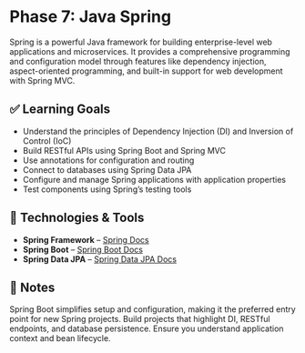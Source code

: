 # Phase 7: Java Spring

Spring is a powerful Java framework for building enterprise-level web applications and microservices. It provides a comprehensive programming and configuration model through features like dependency injection, aspect-oriented programming, and built-in support for web development with Spring MVC.

## ✅ Learning Goals

- Understand the principles of Dependency Injection (DI) and Inversion of Control (IoC)
- Build RESTful APIs using Spring Boot and Spring MVC
- Use annotations for configuration and routing
- Connect to databases using Spring Data JPA
- Configure and manage Spring applications with application properties
- Test components using Spring’s testing tools

## 🧰 Technologies & Tools

- **Spring Framework** – [Spring Docs](https://docs.spring.io/spring-framework/docs/current/reference/html/)  
- **Spring Boot** – [Spring Boot Docs](https://docs.spring.io/spring-boot/docs/current/reference/htmlsingle/)  
- **Spring Data JPA** – [Spring Data JPA Docs](https://docs.spring.io/spring-data/jpa/docs/current/reference/html/)

## 📌 Notes

Spring Boot simplifies setup and configuration, making it the preferred entry point for new Spring projects. Build projects that highlight DI, RESTful endpoints, and database persistence. Ensure you understand application context and bean lifecycle.